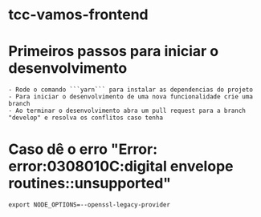 # tcc-vamos-frontend

# Primeiros passos para iniciar o desenvolvimento

    - Rode o comando ```yarn``` para instalar as dependencias do projeto
    - Para iniciar o desenvolvimento de uma nova funcionalidade crie uma branch
    - Ao terminar o desenvolvimento abra um pull request para a branch "develop" e resolva os conflitos caso tenha

# Caso dê o erro "Error: error:0308010C:digital envelope routines::unsupported"
    export NODE_OPTIONS=--openssl-legacy-provider